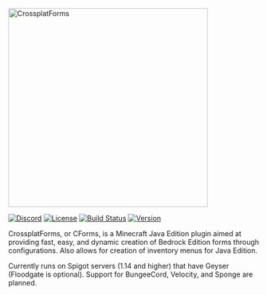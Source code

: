 <img alt="CrossplatForms" width="400" src="https://gist.githubusercontent.com/Konicai/51c046ebbe11e0ce691315434f45266d/raw/37c244a13fd99e6df5a72fd19d34e140a1350d60/crossplatforms.svg" /> 

[![Discord](https://img.shields.io/discord/853331530004299807?color=7289da&label=discord&logo=discord&logoColor=white)](https://discord.gg/M2SvqCu4e9)
[![License](https://img.shields.io/badge/License-GPL-orange)](https://github.com/ProjectG-Plugins/GeyserUpdater/blob/master/LICENSE)
[![Build Status](https://ci.projectg.dev/job/CrossplatForms/job/main/badge/icon)](https://ci.projectg.dev/job/CrossplatForms/job/main/)
[![Version](https://img.shields.io/badge/version-0.3.0-blue)](https://github.com/ProjectG-Plugins/CrossplatForms/actions/workflows/push-master.yml)

CrossplatForms, or CForms, is a Minecraft Java Edition plugin aimed at providing fast, easy, and dynamic creation of Bedrock Edition forms through configurations. Also allows for creation of inventory menus for Java Edition.

Currently runs on Spigot servers (1.14 and higher) that have Geyser (Floodgate is optional). Support for BungeeCord, Velocity, and Sponge are planned. 
